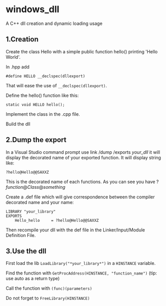 # windows_dll
A C++ dll creation and dynamic loading usage

## 1.Creation ##

Create the class Hello with a simple public function hello() printing 'Hello World'.

In .hpp add
```
#define HELLO __declspec(dllexport)
```

That will ease the use of `__declspec(dllexport)`.

Define the hello() function like this:

`static void HELLO hello();`

Implement the class in the .cpp file.

Build the dll

## 2.Dump the export ##

In a Visual Studio command prompt use link /dump /exports *your_dll* it will display the decorated name of your exported
function. It will display string like:

`?hello@Hello@@SAXXZ`

This is the decorated name of each functions. As you can see you have ?*function*@*Class*@*something*

Create a .def file which will give correspondence between the compiler decorated name and your name:


```
LIBRARY "your_library"
EXPORTS
    Hello_hello     = ?hello@Hello@@SAXXZ
```

Then recompile your dll with the def file in the Linker/Input/Module Definition File.

## 3.Use the dll ##

First load the lib `LoadLibrary("*your_library*")` in a `HINSTANCE` variable.

Find the function with `GetProcAddress(HINSTANCE, "function_name")` (tip: use auto as a return type)

Call the function with `(func)(parameters)`

Do not forget to `FreeLibrary(HINSTANCE)`